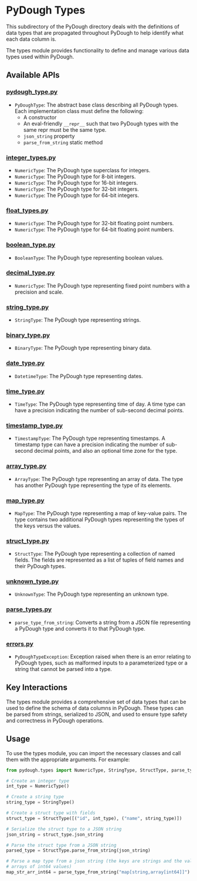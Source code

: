 # PyDough Types

This subdirectory of the PyDough directory deals with the definitions of data types that are propagated throughout PyDough to help identify what each data column is.

The types module provides functionality to define and manage various data types used within PyDough.

## Available APIs

### [pydough_type.py](pydough_type.py)

- `PyDoughType`: The abstract base class describing all PyDough types. Each implementation class must define the following:
    - A constructor
    - An eval-friendly `__repr__` such that two PyDough types with the same repr must be the same type.
    - `json_string` property
    - `parse_from_string` static method

### [integer_types.py](integer_types.py)

- `NumericType`: The PyDough type superclass for integers.
- `NumericType`: The PyDough type for 8-bit integers.
- `NumericType`: The PyDough type for 16-bit integers.
- `NumericType`: The PyDough type for 32-bit integers.
- `NumericType`: The PyDough type for 64-bit integers.

### [float_types.py](float_types.py)

- `NumericType`: The PyDough type for 32-bit floating point numbers.
- `NumericType`: The PyDough type for 64-bit floating point numbers.

### [boolean_type.py](boolean_type.py)

- `BooleanType`: The PyDough type representing boolean values.

### [decimal_type.py](decimal_type.py)

- `NumericType`: The PyDough type representing fixed point numbers with a precision and scale.

### [string_type.py](string_type.py)

- `StringType`: The PyDough type representing strings.

### [binary_type.py](binary_type.py)

- `BinaryType`: The PyDough type representing binary data.

### [date_type.py](date_type.py)

- `DatetimeType`: The PyDough type representing dates.

### [time_type.py](time_type.py)

- `TimeType`: The PyDough type representing time of day. A time type can have a precision indicating the number of sub-second decimal points.

### [timestamp_type.py](timestamp_type.py)

- `TimestampType`: The PyDough type representing timestamps. A timestamp type can have a precision indicating the number of sub-second decimal points, and also an optional time zone for the type.

### [array_type.py](array_type.py)

- `ArrayType`: The PyDough type representing an array of data. The type has another PyDough type representing the type of its elements.

### [map_type.py](map_type.py)

- `MapType`: The PyDough type representing a map of key-value pairs. The type contains two additional PyDough types representing the types of the keys versus the values.

### [struct_type.py](struct_type.py)

- `StructType`: The PyDough type representing a collection of named fields. The fields are represented as a list of tuples of field names and their PyDough types.

### [unknown_type.py](unknown_type.py)

- `UnknownType`: The PyDough type representing an unknown type.

### [parse_types.py](parse_types.py)

- `parse_type_from_string`: Converts a string from a JSON file representing a PyDough type and converts it to that PyDough type.

### [errors.py](errors.py)

- `PyDoughTypeException`: Exception raised when there is an error relating to PyDough types, such as malformed inputs to a parameterized type or a string that cannot be parsed into a type.

## Key Interactions

The types module provides a comprehensive set of data types that can be used to define the schema of data columns in PyDough. These types can be parsed from strings, serialized to JSON, and used to ensure type safety and correctness in PyDough operations.

## Usage

To use the types module, you can import the necessary classes and call them with the appropriate arguments. For example:

```python
from pydough.types import NumericType, StringType, StructType, parse_type_from_string

# Create an integer type
int_type = NumericType()

# Create a string type
string_type = StringType()

# Create a struct type with fields
struct_type = StructType([("id", int_type), ("name", string_type)])

# Serialize the struct type to a JSON string
json_string = struct_type.json_string

# Parse the struct type from a JSON string
parsed_type = StructType.parse_from_string(json_string)

# Parse a map type from a json string (the keys are strings and the values are
# arrays of int64 values)
map_str_arr_int64 = parse_type_from_string("map[string,array[int64]]")
```
